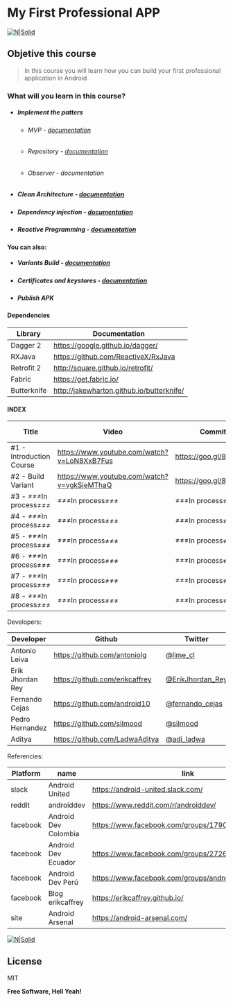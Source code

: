 
# My First Professional APP

[![N|Solid](https://www.finesofttechnologies.com/images/android.jpg)]()


## Objetive this course
> In this course you will learn how you can build your first professional application in Android

### What will you learn in this course?

  - ##### Implement the patters
    - ###### MVP                   - [documentation](https://martinfowler.com/eaaDev/ModelViewPresenter.html)
    - ###### Repository            - [documentation](https://martinfowler.com/eaaCatalog/repository.html)
    - ###### Observer              - documentation
  -  ##### Clean Architecture     - [documentation](https://8thlight.com/blog/uncle-bob/2012/08/13/the-clean-architecture.html)
  -   ##### Dependency injection  - [documentation](https://sites.google.com/site/unclebobconsultingllc/blogs-by-robert-martin/dependency-injection-inversion)
  -   ##### Reactive Programming  - [documentation](https://github.com/ReactiveX/RxJava)



#### You can also:
  - #####  Variants Build - [documentation](https://developer.android.com/studio/build/build-variants.html?hl=en)
  - #####  Certificates and keystores - [documentation](https://developer.android.com/studio/publish/app-signing.html)
  - #####  Publish APK 
  

#### Dependencies

| Library | Documentation |
| ------ | ------ |
| Dagger 2 | https://google.github.io/dagger/ |
| RXJava | https://github.com/ReactiveX/RxJava |
| Retrofit 2 | http://square.github.io/retrofit/ |
| Fabric | https://get.fabric.io/ |
| Butterknife | http://jakewharton.github.io/butterknife/ |

#### INDEX

| Title | Video | Commit | Date Publish |
| ------ | ------ | ------ | ------ |
| #1 - Introduction Course | https://www.youtube.com/watch?v=LoN8XxB7Fus | https://goo.gl/8mU6Gy| 10/13/2017 |
| #2 - Build Variant | https://www.youtube.com/watch?v=vgkSjeMThaQ | https://goo.gl/8mU6Gy| 10/14/2017 |
| #3 - ≠≠≠In process≠≠≠ | ≠≠≠In process≠≠≠  | ≠≠≠In process≠≠≠ | 10/17/2017 |
| #4 - ≠≠≠In process≠≠≠  | ≠≠≠In process≠≠≠ | ≠≠≠In process≠≠≠ | 10/20/2017 |
| #5 - ≠≠≠In process≠≠≠  | ≠≠≠In process≠≠≠ | ≠≠≠In process≠≠≠ | 10/23/2017 |
| #6 - ≠≠≠In process≠≠≠  | ≠≠≠In process≠≠≠ | ≠≠≠In process≠≠≠ | 10/26/2017 |
| #7 - ≠≠≠In process≠≠≠  | ≠≠≠In process≠≠≠ | ≠≠≠In process≠≠≠ | 10/29/2017 |
| #8 - ≠≠≠In process≠≠≠  | ≠≠≠In process≠≠≠ | ≠≠≠In process≠≠≠ | 10/31/2017 |




  
 Developers: 
 
| Developer | Github | Twitter |
| ------ | ------ | ------ |
| Antonio Leiva | https://github.com/antoniolg | [@lime_cl](https://twitter.com/lime_cl) |
| Erik Jhordan Rey | https://github.com/erikcaffrey | [@ErikJhordan_Rey](https://twitter.com/ErikJhordan_Rey) |
| Fernando Cejas | https://github.com/android10 | [@fernando_cejas](https://twitter.com/fernando_cejas) |
| Pedro Hernandez | https://github.com/silmood | [@silmood](https://twitter.com/silmood) |
| Aditya | https://github.com/LadwaAditya | [@adi_ladwa](https://twitter.com/adi_ladwa) |




Referencies: 
 
| Platform | name | link |
| ------ | ------ | ------ |
| slack | Android United | https://android-united.slack.com/ |
| reddit | androiddev | https://www.reddit.com/r/androiddev/ |
| facebook | Android Dev Colombia | https://www.facebook.com/groups/1790962841192753/ |
| facebook | Android Dev Ecuador | https://www.facebook.com/groups/272618353140574 |
| facebook | Android Dev Perú | https://www.facebook.com/groups/androidpe |
| facebook | Blog erikcaffrey | https://erikcaffrey.github.io/ |
| site | Android Arsenal | https://android-arsenal.com/ |

 
 
 [![N|Solid]( http://loscastillo.cl/images/en-construccion_banner-608x227.jpg)]()

 
 
 
License
----

MIT


**Free Software, Hell Yeah!**

   [PlDb]: <https://github.com/joemccann/dillinger/tree/master/plugins/dropbox/README.md>
   [PlGh]: <https://github.com/joemccann/dillinger/tree/master/plugins/github/README.md>
   [PlGd]: <https://github.com/joemccann/dillinger/tree/master/plugins/googledrive/README.md>
   [PlOd]: <https://github.com/joemccann/dillinger/tree/master/plugins/onedrive/README.md>
   [PlMe]: <https://github.com/joemccann/dillinger/tree/master/plugins/medium/README.md>
   [PlGa]: <https://github.com/RahulHP/dillinger/blob/master/plugins/googleanalytics/README.md>
